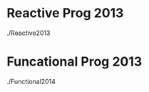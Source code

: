 Reactive Prog 2013
==================

./Reactive2013


Funcational Prog 2013
=====================

./Functional2014

